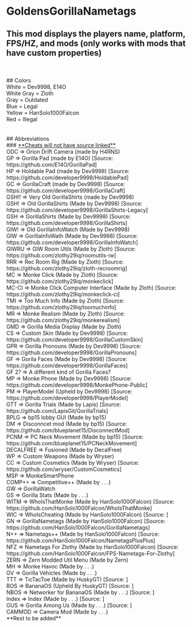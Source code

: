# **GoldensGorillaNametags** 
## This mod displays the players name, platform, FPS/HZ, and mods (only works with mods that have custom properties)<br>
<br>
<br>
## Colors<br>
White = Dev9998, E14O<br>
White Gray = Zloth<br>
Gray = Outdated<br>
Blue = Legal<br>
Yellow = HanSolo1000Falcon<br>
Red = Illegal<br>
<br>
<br>
## Abbreviations<br>
### <ins>**Cheats will not have source linked**</ins><br>
ODC       => Orion Drift Camera (made by H4RNS)<br>
GP        => Gorilla Pad (made by E14O) [Source: https://github.com/E14O/GorillaPad]<br>
HP        => Holdable Pad (made by Dev9998) [Source: https://github.com/developer9998/HoldablePad]<br>
GC        => GorillaCraft (made by Dev9998) [Source: https://github.com/developer9998/GorillaCraft]<br>
GSH!!     => Very Old GorillaShirts (made by Dev9998)<br>
GSH!      => Old GorillaShirts (Made by Dev9998) [Source: https://github.com/developer9998/GorillaShirts-Legacy]<br>
GSH       => GorillaShirts (Made by Dev9998) [Source: https://github.com/developer9998/GorillaShirts]<br>
GIW!      => Old GorillaInfoWatch (Made by Dev9998)<br>
GIW       => GorillaInfoWath (Made by Dev9998) [Source: https://github.com/developer9998/GorillaInfoWatch]<br>
GIWRU     => GIW Room Utils (Made by Zloth) [Source: https://github.com/zlothy29iq/roomutils-iw]<br>
RRR       => Rec Room Rig (Made by Zloth) [Source: https://github.com/zlothy29iq/zloth-recroomrig]<br>
MC        => Monke Click (Made by Zloth) [Source: https://github.com/zlothy29iq/monkeclick]<br>
MC-CI     => Monke Click Computer Interface (Made by Zloth) [Source: https://github.com/zlothy29iq/monkeclick-ci]<br>
TMI       => Too Much Info (Made by Zloth) [Source: https://github.com/zlothy29iq/toomuchinfo]<br>
MR        => Monke Realism (Made by Zloth) [Source: https://github.com/zlothy29iq/monkerealism]<br>
GMD       => Gorilla Media Display (Made by Zloth)<br>
CS        => Custom Skin (Made by Dev9998) [Source: https://github.com/developer9998/GorillaCustomSkin]<br>
GPR       => Gorilla Pronouns (Made by Dev9998) [Source: https://github.com/developer9998/GorillaPronouns]<br>
GF        => Gorila Faces (Made by Dev9998) [Source: https://github.com/developer9998/GorillaFaces]<br>
GF 2?     => A different kind of Gorilla Faces?<br>
MP        => Monke Phone (Made by Dev9998) [Source: https://github.com/developer9998/MonkePhone-Public]<br>
PM        => PlayerModel (Upheld by Dev9998) [Source: https://github.com/developer9998/PlayerModel]<br>
GTT       => Gorilla Trials (Made by Lapis) [Source: https://github.com/LapisGit/GorillaTrials]<br>
BPLG      => bp15 lobby GUI (Made by bp15)<br>
DM        => Disconncet mod (Made by bp15) [Source: https://github.com/blueplanet15/DisconnectMod]<br>
PCNM      => PC Neck Movement (Made by bp15) [Source: https://github.com/blueplanet15/PCNeckMovement]<br>
DECALFREE => Fusioned (Made by DecalFree)<br>
WP        => Custom Weapons (Made by Wryser)<br>
CC        => Custom Cosmetics (Made by Wryser) [Source: https://github.com/wryser/CustomCosmetics]<br>
MSP       => MonkeSmartPhone<br>
COMP++    => Competitive++ (Made by . . .)<br>
GW        => GorillaWatch<br>
GS        => Gorilla Stats (Made by . . .)<br>
WITM      => WhoIsThatMonke (Made by HanSolo1000Falcon) [Source: https://github.com/HanSolo1000Falcon/WhoIsThatMonke]<br>
WIC       => WhoIsCheating (Made by HanSolo1000Falcon) [Source: ]<br>
GN        => GorillaNametags (Made by HanSolo1000Falcon) [Source: https://github.com/HanSolo1000Falcon/GorillaNametags]<br>
N++       => Nametags++ (Made by HanSolo1000Falcon) [Source: https://github.com/HanSolo1000Falcon/NametagsPlusPlus]<br>
NFZ       => Nametags For Zlothy (Made by HanSolo1000Falcon) [Source: https://github.com/HanSolo1000Falcon/FPS-Nametags-For-Zlothy]<br>
ZERN      => Zern Modded Util Menu (Made by Zern)<br>
MH        => Monke Havoc (Made by . . .)<br>
GV        => Gorilla Vehicles (Made by . . .)<br>
TTT       => TicTacToe (Made by HuskyGT) [Source: ]<br>
BOS       => BananaOS (Upheld By HuskyGT) [Source: ]<br>
NBOS      => Networker for BananaOS (Made by . . .) [Source: ]<br>
Index     => Index (Made by . . .) [Source: ]<br>
GUS       => Gorilla Among Us (Made by . . .) [Source: ]<br>
CAMMOD    => Camera Mod (Made by . . .)<br>
**Rest to be added**
